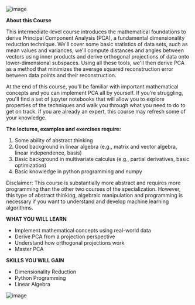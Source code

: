 
![image](https://user-images.githubusercontent.com/33997173/137076439-0e65018d-63b4-4653-9437-57fde08580ea.png)

**About this Course**

This intermediate-level course introduces the mathematical foundations to derive Principal Component Analysis (PCA), a fundamental dimensionality reduction technique. We'll cover some basic statistics of data sets, such as mean values and variances, we'll compute distances and angles between vectors using inner products and derive orthogonal projections of data onto lower-dimensional subspaces. Using all these tools, we'll then derive PCA as a method that minimizes the average squared reconstruction error between data points and their reconstruction.

At the end of this course, you'll be familiar with important mathematical concepts and you can implement PCA all by yourself. If you’re struggling, you'll find a set of jupyter notebooks that will allow you to explore properties of the techniques and walk you through what you need to do to get on track. If you are already an expert, this course may refresh some of your knowledge.

**The lectures, examples and exercises require:**
1. Some ability of abstract thinking
2. Good background in linear algebra (e.g., matrix and vector algebra, linear independence, basis)
3. Basic background in multivariate calculus (e.g., partial derivatives, basic optimization)
4. Basic knowledge in python programming and numpy

Disclaimer: This course is substantially more abstract and requires more programming than the other two courses of the specialization. However, this type of abstract thinking, algebraic manipulation and programming is necessary if you want to understand and develop machine learning algorithms.


**WHAT YOU WILL LEARN**

* Implement mathematical concepts using real-world data
* Derive PCA from a projection perspective
* Understand how orthogonal projections work
* Master PCA

**SKILLS YOU WILL GAIN**

* Dimensionality Reduction
* Python Programming
* Linear Algebra


![image](https://user-images.githubusercontent.com/33997173/137836838-1d3f01ad-be7e-46a9-b6bf-cb3db9215e3f.png)

